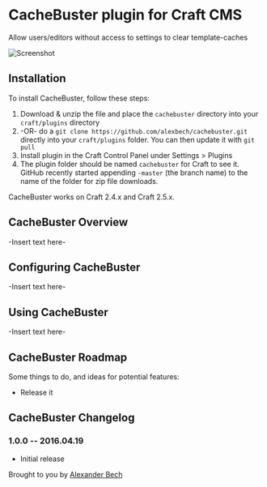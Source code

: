 # CacheBuster plugin for Craft CMS

Allow users/editors without access to settings to clear template-caches

![Screenshot](resources/screenshots/plugin_logo.png)

## Installation

To install CacheBuster, follow these steps:

1. Download & unzip the file and place the `cachebuster` directory into your `craft/plugins` directory
2.  -OR- do a `git clone https://github.com/alexbech/cachebuster.git` directly into your `craft/plugins` folder.  You can then update it with `git pull`
3. Install plugin in the Craft Control Panel under Settings > Plugins
4. The plugin folder should be named `cachebuster` for Craft to see it.  GitHub recently started appending `-master` (the branch name) to the name of the folder for zip file downloads.

CacheBuster works on Craft 2.4.x and Craft 2.5.x.

## CacheBuster Overview

-Insert text here-

## Configuring CacheBuster

-Insert text here-

## Using CacheBuster

-Insert text here-

## CacheBuster Roadmap

Some things to do, and ideas for potential features:

* Release it

## CacheBuster Changelog

### 1.0.0 -- 2016.04.19

* Initial release

Brought to you by [Alexander Bech](http://vaersaagod.no)